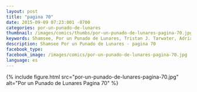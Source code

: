 ```yaml
---
layout: post
title: "pagina 70"
date: 2015-09-09 07:23:001 -0700
categories: por-un-punado-de-lunares
thumbnail: /images/comics/thumbs/por-un-punado-de-lunares-pagina-70.jpg
keywords: Shamsee, Por un Punado de Lunares, Tristan J. Tarwater, Adrian Ricker
description: Shamsee Por un Punado de Lunares - pagina 70
facebook_type: 
facebook_image: /images/comics/por-un-punado-de-lunares-pagina-70.jpg
language: es
---
```

{% include figure.html src="por-un-punado-de-lunares-pagina-70.jpg" alt="Por un Punado de Lunares Pagina 70" %}